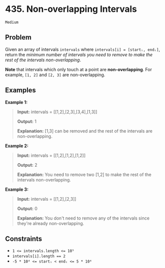 # 435. Non-overlapping Intervals

`Medium`

## Problem

Given an array of intervals `intervals` where `intervals[i] = [startᵢ, endᵢ]`, return the *minimum number of intervals you need to remove to make the rest of the intervals non-overlapping*.

**Note** that intervals which only touch at a point are **non-overlapping**. For example, `[1, 2]` and `[2, 3]` are non-overlapping.

## Examples

**Example 1:**

> **Input:** intervals = [[1,2],[2,3],[3,4],[1,3]]
>
> **Output:** 1
>
> **Explanation:** [1,3] can be removed and the rest of the intervals are non-overlapping.

**Example 2:**

> **Input:** intervals = [[1,2],[1,2],[1,2]]
>
> **Output:** 2
>
> **Explanation:** You need to remove two [1,2] to make the rest of the intervals non-overlapping.

**Example 3:**

> **Input:** intervals = [[1,2],[2,3]]
>
> **Output:** 0
>
> **Explanation:** You don't need to remove any of the intervals since they're already non-overlapping.

## Constraints

- `1 <= intervals.length <= 10⁵`
- `intervals[i].length == 2`
- `-5 * 10⁴ <= startᵢ < endᵢ <= 5 * 10⁴`
